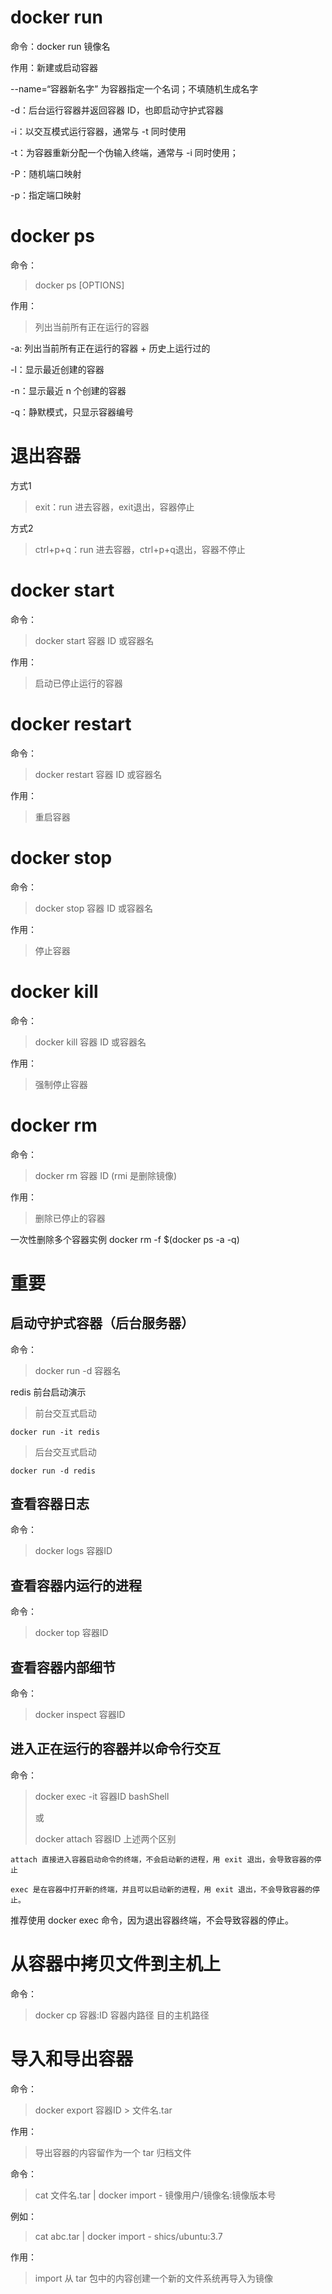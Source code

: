 # docker run
命令：docker run 镜像名

作用：新建或启动容器

--name=“容器新名字” 为容器指定一个名词；不填随机生成名字

-d：后台运行容器并返回容器 ID，也即启动守护式容器

-i：以交互模式运行容器，通常与 -t 同时使用

-t：为容器重新分配一个伪输入终端，通常与 -i 同时使用；

-P：随机端口映射

-p：指定端口映射

# docker ps
命令：
>docker ps [OPTIONS]

作用：
>列出当前所有正在运行的容器

-a: 列出当前所有正在运行的容器 + 历史上运行过的

-l：显示最近创建的容器

-n：显示最近 n 个创建的容器

-q：静默模式，只显示容器编号

# 退出容器
方式1
> exit：run 进去容器，exit退出，容器停止

方式2
> ctrl+p+q：run 进去容器，ctrl+p+q退出，容器不停止

# docker start 
命令：
> docker start 容器 ID 或容器名

作用：
> 启动已停止运行的容器

# docker restart
命令：
> docker restart 容器 ID 或容器名

作用：
> 重启容器

# docker stop
命令：
> docker stop 容器 ID 或容器名

作用：
>停止容器

# docker kill
命令：
> docker kill 容器 ID 或容器名

作用：
> 强制停止容器

# docker rm 
命令：
> docker rm 容器 ID (rmi 是删除镜像)

作用：
> 删除已停止的容器

一次性删除多个容器实例 docker rm -f $(docker ps -a -q)

# 重要
## 启动守护式容器（后台服务器）
命令：
> docker run -d 容器名

redis 前台启动演示
> 前台交互式启动

```docker run -it redis```

> 后台交互式启动

```docker run -d redis```

## 查看容器日志
命令：
> docker logs 容器ID

## 查看容器内运行的进程
命令：
> docker top 容器ID

## 查看容器内部细节
命令：
> docker inspect 容器ID

## 进入正在运行的容器并以命令行交互
命令：

> docker exec -it 容器ID bashShell
> 
> 或
> 
> docker attach 容器ID
上述两个区别
```
attach 直接进入容器启动命令的终端，不会启动新的进程，用 exit 退出，会导致容器的停止

exec 是在容器中打开新的终端，并且可以启动新的进程，用 exit 退出，不会导致容器的停止。
```
推荐使用 docker exec 命令，因为退出容器终端，不会导致容器的停止。

# 从容器中拷贝文件到主机上
命令：
> docker cp 容器:ID 容器内路径 目的主机路径

# 导入和导出容器
命令：
> docker export 容器ID > 文件名.tar

作用：
> 导出容器的内容留作为一个 tar 归档文件

命令：
> cat 文件名.tar | docker import - 镜像用户/镜像名:镜像版本号

例如：
> cat abc.tar | docker import - shics/ubuntu:3.7

作用：
> import 从 tar 包中的内容创建一个新的文件系统再导入为镜像